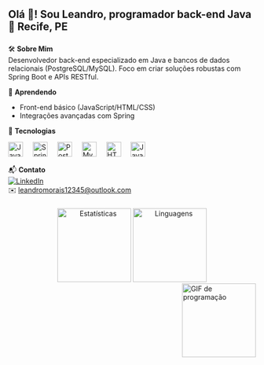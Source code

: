 <h2 align="left">Olá 👋! Sou Leandro, programador back-end Java<br>📌 Recife, PE</h2>

###

🛠️ **Sobre Mim**  
Desenvolvedor back-end especializado em Java e bancos de dados relacionais (PostgreSQL/MySQL). Foco em criar soluções robustas com Spring Boot e APIs RESTful.  

🌱 **Aprendendo**  
- Front-end básico (JavaScript/HTML/CSS)  
- Integrações avançadas com Spring  

📌 **Tecnologias**  
<div align="left">
  <img src="https://cdn.jsdelivr.net/gh/devicons/devicon/icons/java/java-original.svg" height="30" alt="Java" />
  <img width="12" />
  <img src="https://cdn.jsdelivr.net/gh/devicons/devicon/icons/spring/spring-original.svg" height="30" alt="Spring" />
  <img width="12" />
  <img src="https://cdn.jsdelivr.net/gh/devicons/devicon/icons/postgresql/postgresql-original.svg" height="30" alt="PostgreSQL" />
  <img width="12" />
  <img src="https://cdn.jsdelivr.net/gh/devicons/devicon/icons/mysql/mysql-original.svg" height="30" alt="MySQL" />
  <img width="12" />
  <img src="https://cdn.jsdelivr.net/gh/devicons/devicon/icons/html5/html5-original.svg" height="30" alt="HTML5" />
  <img width="12" />
  <img src="https://cdn.jsdelivr.net/gh/devicons/devicon/icons/javascript/javascript-original.svg" height="30" alt="JavaScript" />
</div>

📬 **Contato**  
[![LinkedIn](https://img.shields.io/badge/LinkedIn-Leandro_Morais-0077B5?style=for-the-badge&logo=linkedin)](https://www.linkedin.com/in/leandro-morais-luz)  
✉️ leandromorais12345@outlook.com  

###

<div align="center">
  <img src="https://github-readme-stats.vercel.app/api?username=jleandromorais&show_icons=true&theme=dracula&include_all_commits=true&count_private=true&random=123" height="150" alt="Estatísticas" />
  <img src="https://github-readme-stats.vercel.app/api/top-langs?username=jleandromorais&layout=compact&theme=dracula&random=123" height="150" alt="Linguagens" />
</div>

<img align="right" height="150" src="https://media.giphy.com/media/v1.Y2lkPTc5MGI3NjExbXZ1c3V5c2w3NHkzMnc5bGRwMmszNWtnem9lOHE4dWQzMjYxaDhuaCZlcD12MV9pbnRlcm5hbF9naWZfYnlfaWQmY3Q9Zw/bJ4TVNYNUympPgcpem/giphy.gif" alt="GIF de programação" />
